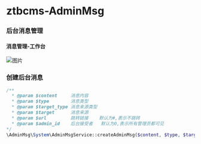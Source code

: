 # ztbcms-AdminMsg

### 后台消息管理
#### 消息管理-工作台
![图片](https://dn-coding-net-production-pp.qbox.me/37652593-7247-49a1-99af-74c3d5108db3.png)

### 创建后台消息
```php
/**
  * @param $content     消息内容
  * @param $type        消息类型
  * @param $target_type 消息来源类型
  * @param $target      消息来源
  * @param $url         跳转链接    默认为#,表示不跳转
  * @param $admin_id    后台接受者   默认为0,表示所有管理员都可见
*/
\AdminMsg\System\AdminMsgService::createAdminMsg($content, $type, $target_type, $target, $url, $admin_id);
```
